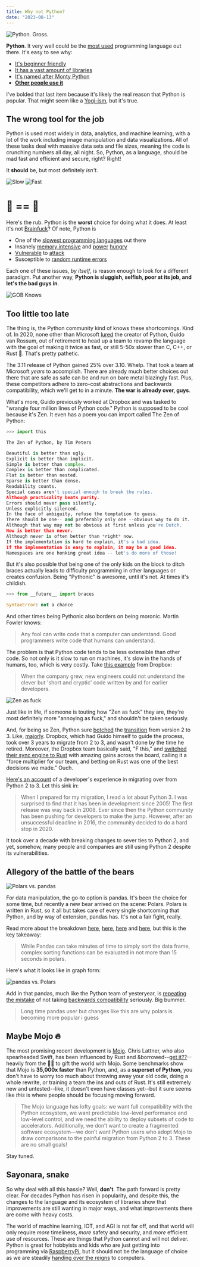 ```yaml
---
title: Why not Python?
date: "2023-08-13"
---
```


![Python. Gross.](https://media.tenor.com/E4F_uLU34UsAAAAC/why-did-it-have-to-be-snakes-indiana-jones.gif "Indy knows")

**Python**. It very well could be the [most used](https://pypl.github.io/PYPL.html) programming language out there. It's easy to see why: 

- [It's beginner friendly](https://wiki.python.org/moin/BeginnersGuide/NonProgrammers)
- [It has a vast amount of libraries](https://www.interviewbit.com/blog/python-libraries/#:~:text=With%20more%20than%20137%2C000%20libraries,data%20manipulation%2C%20and%20many%20more.)
- [It's named after Monty Python](https://docs.python.org/3.8/tutorial/inputoutput.html#the-string-format-method)
- [**Other people use it**](https://www.tiobe.com/tiobe-index/)

I've bolded that last item because it's likely the real reason that Python is popular. That might seem like a [Yogi-ism](https://yogiberramuseum.org/about-yogi/yogisms/), but it's true.

## The wrong tool for the job

Python is used most widely in data, analytics, and machine learning, with a lot of the work including image manipulation and data visualizations. All of these tasks deal with massive data sets and file sizes, meaning the code is crunching numbers all day, all night. So, Python, as a language, should be mad fast and efficient and secure, right? Right!

It **should** be, but most definitely *isn't*.

![Slow](../python2.png "Oh nooooo")
![Fast](../python1.png "Oh yeaaaaaah")

# 🐍 == 🐌

Here's the rub. Python is the **worst** choice for doing what it does. At least it's not [Brainfuck](https://www.youtube.com/watch?v=hdHjjBS4cs8)? Of note, Python is

- One of the [slowest programming languages](https://github.com/niklas-heer/speed-comparison/blob/master/README.md) out there
- Insanely [memory intensive](https://stackoverflow.com/questions/49031058/optimizing-memory-usage-pandas-python) and [power](https://www.efinancialcareers.com/news/2023/06/which-programming-language-uses-the-most-energy) [hungry](https://thenextweb.com/news/python-progamming-language-energy-analysis)
- [Vulnerable](https://thehackernews.com/2022/09/15-year-old-unpatched-python.html) to [attack](https://thenewstack.io/compiled-python-code-used-in-a-new-pypi-attack/)
- Susceptible to [random runtime errors](https://medium.com/metabob/chasing-memory-spikes-and-leaks-in-python-172ae99290d3)

Each one of these issues, *by itself*, is reason enough to look for a different paradigm. Put another way, **Python is sluggish, selfish, poor at its job, and let's the bad guys in**. 

![GOB Knows](https://64.media.tumblr.com/84c8ce7dd9d89bfcca79788f763cb97e/tumblr_mngx21FyhC1qa8jwfo1_500.gifv "Cock-a-caw")

## Too little too late

The thing is, the Python community kind of knows these shortcomings. Kind of. In 2020, none other than Microsoft [lured](https://www.zdnet.com/article/guido-van-rossum-the-python-languages-founder-joins-microsoft/) the creator of Python, Guido van Rossum, out of retirement to head up a team to revamp the language with the goal of making it twice as fast, or still 5-50x slower than C, C++, or Rust 🤦. That's pretty pathetic.

The 3.11 release of Python gained 25% over 3.10. Whelp. That took a team at Microsoft *years* to accomplish. There are already much better choices out there that are safe as safe can be and run on bare metal blazingly fast. Plus, these competitors adhere to zero-cost abstractions and backwards compatibility, which we'll get to in a minute. **The war is already over, guys**.

What's more, Guido previously worked at Dropbox and was tasked to "wrangle four million lines of Python code." Python is supposed to be cool because it's Zen. It even has a poem you can import called The Zen of Python:

```python title="Say hello to Shiki highlighting"
>>> import this

The Zen of Python, by Tim Peters

Beautiful is better than ugly.
Explicit is better than implicit.
Simple is better than complex.
Complex is better than complicated.
Flat is better than nested.
Sparse is better than dense.
Readability counts.
Special cases aren't special enough to break the rules.
Although practicality beats purity.
Errors should never pass silently.
Unless explicitly silenced.
In the face of ambiguity, refuse the temptation to guess.
There should be one-- and preferably only one --obvious way to do it.
Although that way may not be obvious at first unless you're Dutch.
Now is better than never.
Although never is often better than *right* now.
If the implementation is hard to explain, it's a bad idea.
If the implementation is easy to explain, it may be a good idea.
Namespaces are one honking great idea -- let's do more of those!
```

But it's also possible that being one of the only kids on the block to ditch braces actually leads to difficulty programming in other languages or creates confusion. Being "Pythonic" is awesome, until it's not. At times it's childish. 

```python
>>> from __future__ import braces 

SyntaxError: not a chance
```

And other times being Pythonic also borders on being moronic. Martin Fowler knows:

> Any fool can write code that a computer can understand. Good programmers write code that humans can understand.

The problem is that Python code tends to be less extensible than other code. So not only is it slow to run on machines, it's slow in the hands of humans, too, which is very costly. Take [this example](https://www.zdnet.com/article/python-programming-language-creator-retires-saying-its-been-an-amazing-ride/) from Dropbox:

> When the company grew, new engineers could not understand the clever but 'short and cryptic' code written by and for earlier developers. 

![Zen as fuck](https://i.pinimg.com/736x/19/31/1c/19311c69369f569baf639b52811955ad.jpg "Sure ya are, bud")

Just like in life, if someone is touting how "Zen as fuck" they are, they're most definitely more "annoying as fuck," and shouldn't be taken seriously.

And, for being so Zen, Python sure [botched](https://news.ycombinator.com/item?id=15708136) the [transition](https://www.wired.com/story/think-app-updates-suck-try-upgrading-programming-language/) from version 2 to 3. Like, [majorly](https://stackoverflow.blog/2019/11/14/why-is-the-migration-to-python-3-taking-so-long/). Dropbox, which had Guido himself to guide the process, took over 3 years to migrate from 2 to 3, and wasn't done by the time he retired. Moreover, the Dropbox team basically said, "F this," and [switched their sync engine to Rust](https://dropbox.tech/infrastructure/rewriting-the-heart-of-our-sync-engine) with amazing gains across the board, calling it a "force multiplier for our team, and betting on Rust was one of the best decisions we made." Ouch.

[Here's an account](https://www.activestate.com/blog/python-2-to-3-migr) of a developer's experience in migrating over from Python 2 to 3. Let this sink in:

> When I prepared for my migration, I read a lot about Python 3. I was surprised to find that it has been in development since 2005! The first release was way back in 2008. Ever since then the Python community has been pushing for developers to make the jump. However, after an unsuccessful deadline in 2016, the community decided to do a hard stop in 2020. 

It took over a decade with breaking changes to sever ties to Python 2, and yet, somehow, many people and companies are still using Python 2 despite its vulnerabilities. 

## Allegory of the battle of the bears

![Polars vs. pandas](https://miro.medium.com/v2/resize:fit:1400/format:webp/1*2EHqvZVV4qNjRqrHiBK9-A.png "There's a new bear in town")

For data manipulation, the go-to option is pandas. It's been the choice for some time, but recently a new bear arrived on the scene: Polars. Polars is written in Rust, so it all but takes care of every single shortcoming that Python, and by way of extension, pandas has. It's not a fair fight, really. 

Read more about the breakdown [here](https://medium.com/cuenex/pandas-2-0-vs-polars-the-ultimate-battle-a378eb75d6d1), [here](https://betterprogramming.pub/data-duel-pandas-2-0-and-polars-0-17-7-battle-for-supremacy-in-speed-and-syntax-87f062995550), [here](https://studioterabyte.nl/en/blog/polars-vs-pandas) and [here](https://www.makeuseof.com/pandas-vs-polars-which-is-better/), but this is the key takeaway:

> While Pandas can take minutes of time to simply sort the data frame, complex sorting functions can be evaluated in not more than 15 seconds in polars.

Here's what it looks like in graph form:

![pandas vs. Polars](https://miro.medium.com/v2/resize:fit:1400/format:webp/1*cRKPevCMbpaBiR4rFLetPQ.png "Rust FTW")

Add in that pandas, much like the Python team of yesteryear, is [repeating the mistake](https://www.infoworld.com/article/3513440/pandas-10-brings-big-breaking-changes.html) of not taking [backwards compatibility](https://stackoverflow.com/questions/75956209/dataframe-object-has-no-attribute-append) seriously. Big bummer.

> Long time pandas user but changes like this are why polars is becoming more popular i guess

## Maybe Mojo 🔥

The most promising recent development is [Mojo](https://docs.modular.com/mojo/why-mojo.html). Chris Lattner, who also spearheaded Swift, has been influenced by Rust and &borrowed--[get it??](https://betterprogramming.pub/the-magic-of-borrow-checkers-in-rust-238a2a97bff2)--heavily from the 🦀🦀 to gift the world with Mojo. Some benchmarks show that Mojo is **35,000x faster** than Python, and, as a **superset of Python**, you don't have to worry too much about throwing away your old code, doing a whole rewrite, or training a team the ins and outs of Rust. It's still extremely new and untested--like, it doesn't even have classes yet--but it sure seems like *this* is where people should be focusing moving forward.

> The Mojo language has lofty goals: we want full compatibility with the Python ecosystem, we want predictable low-level performance and low-level control, and we need the ability to deploy subsets of code to accelerators. Additionally, we don’t want to create a fragmented software ecosystem—we don’t want Python users who adopt Mojo to draw comparisons to the painful migration from Python 2 to 3. These are no small goals!

Stay tuned.

## Sayonara, snake

So why deal with all this hassle? Well, **don't**. The path forward is pretty clear. For decades Python has risen in popularity, and despite this, the changes to the language and its ecosystem of libraries show that improvements are still wanting in major ways, and what improvements there are come with heavy costs. 

The world of machine learning, IOT, and AGI is not far off, and that world will only require *more* timeliness, *more* safety and security, and *more* efficient use of resources. These are things that Python cannot and will not deliver. Python is great for hobbyists and kids who are just getting into programming via [RaspberryPi](https://www.raspberrypi.com/), but it should not be the language of choice as we are steadily [handing over the reigns](https://builtin.com/artificial-intelligence/artificial-intelligence-future) to computers.